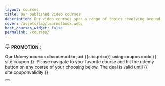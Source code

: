 ```yaml
---
layout: courses
title: Our published video courses
description: Our video courses span a range of topics revolving around Qt, C++, QML, Python and the tooling ecosystem around these technologies.
cover: /assets/img/learnqtbook.webp
best_courses_widget: false
permalink: /courses/
---
```


<div class="alert bg-greens alert-dismissible fade show promosi" role="alert">
<div class="p-3">
  <svg xmlns="http://www.w3.org/2000/svg" width="16" height="16" fill="currentColor" class="bi bi-bell" viewBox="0 0 16 16">
  <path d="M8 16a2 2 0 0 0 2-2H6a2 2 0 0 0 2 2zM8 1.918l-.797.161A4.002 4.002 0 0 0 4 6c0 .628-.134 2.197-.459 3.742-.16.767-.376 1.566-.663 2.258h10.244c-.287-.692-.502-1.49-.663-2.258C12.134 8.197 12 6.628 12 6a4.002 4.002 0 0 0-3.203-3.92L8 1.917zM14.22 12c.223.447.481.801.78 1H1c.299-.199.557-.553.78-1C2.68 10.2 3 6.88 3 6c0-2.42 1.72-4.44 4.005-4.901a1 1 0 1 1 1.99 0A5.002 5.002 0 0 1 13 6c0 .88.32 4.2 1.22 6z"/>
</svg>
  <strong>PROMOTION :</strong> 

Our Udemy courses discounted to just {{site.price}} using coupon code {{ site.coupon }} .Please navigate to your favorite course and hit the udemy button on any course of your choosing below. The deal is valid until {{ site.couponvalidity }}

  <button type="button" class="btn-close btn-sm bg-white" data-bs-dismiss="alert" aria-label="Close"></button>
</div>
</div>

